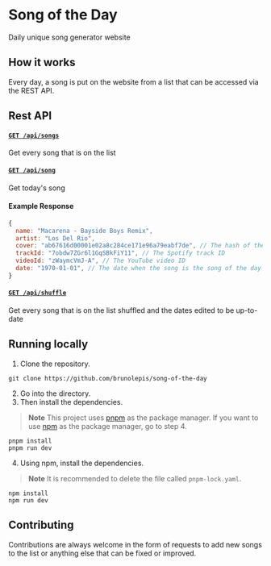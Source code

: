 # Song of the Day

Daily unique song generator website

## How it works

Every day, a song is put on the website from a list that can be accessed via the REST API.

## Rest API

#### [`GET /api/songs`](https://song-of-the-day.vercel.app/api/songs)

Get every song that is on the list

#### [`GET /api/song`](https://song-of-the-day.vercel.app/api/song)

Get today's song

#### Example Response

```js
{
  name: "Macarena - Bayside Boys Remix",
  artist: "Los Del Rio",
  cover: "ab67616d00001e02a8c284ce171e96a79eabf7de", // The hash of the album cover image
  trackId: "7obdw7ZGr6l1GqSBkFiY11", // The Spotify track ID
  videoId: "zWaymcVmJ-A", // The YouTube video ID
  date: "1970-01-01", // The date when the song is the song of the day (YYYY-MM-DD)
}
```

#### [`GET /api/shuffle`](https://song-of-the-day.vercel.app/api/shuffle)

Get every song that is on the list shuffled and the dates edited to be up-to-date

## Running locally

1. Clone the repository.

```
git clone https://github.com/brunolepis/song-of-the-day
```

2. Go into the directory.
3. Then install the dependencies.

> **Note** This project uses [pnpm](https://pnpm.io) as the package manager. If you want to use [npm](https://docs.npmjs.com/downloading-and-installing-node-js-and-npm) as the package manager, go to step 4.

```
pnpm install
pnpm run dev
```

4. Using npm, install the dependencies.

> **Note** It is recommended to delete the file called `pnpm-lock.yaml`.

```
npm install
npm run dev
```

## Contributing

Contributions are always welcome in the form of requests to add new songs to the list or anything else that can be fixed or improved.
